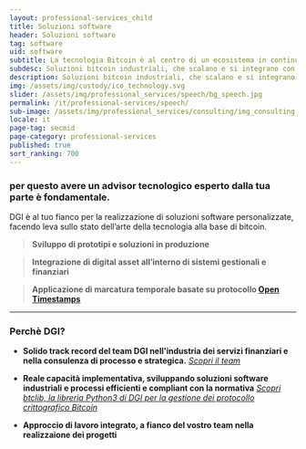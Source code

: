 ```yaml
---
layout: professional-services_child
title: Soluzioni software
header: Soluzioni software
tag: software
uid: software
subtitle: La tecnologia Bitcoin è al centro di un ecosistema in continua evoluzione
subdesc: Soluzioni bitcoin industriali, che scalano e si integrano con i tuoi sistemi
description: Soluzioni bitcoin industriali, che scalano e si integrano con i tuoi sistemi
img: /assets/img/custody/ico_technology.svg
slider: /assets/img/professional_services/speech/bg_speech.jpg
permalink: /it/professional-services/speech/
sub-image: /assets/img/professional_services/consulting/img_consulting.jpg
locale: it
page-tag: secmid
page-category: professional-services
published: true
sort_ranking: 700
---
```


### per questo avere un advisor tecnologico esperto dalla tua parte è fondamentale.

DGI è al tuo fianco per la realizzazione di soluzioni software personalizzate, facendo leva sullo stato dell’arte della tecnologia alla base di bitcoin.

> **Sviluppo di prototipi e soluzioni in produzione**

> **Integrazione di digital asset all’interno di sistemi gestionali e finanziari**

> **Applicazione di marcatura temporale basate su protocollo [Open Timestamps](https://checksig-inside.github.io/dgi/it/r-d/ots)**

***

### Perchè DGI?

- **Solido track record del team DGI nell'industria dei servizi finanziari e nella consulenza di processo e strategica.**
*[Scopri il team](https://checksig-inside.github.io/it/about-dgi/team/)*  

- **Reale capacità implementativa, sviluppando soluzioni software industriali e processi efficienti e compliant con la normativa** 
*[Scopri btclib, la libreria Python3 di DGI per la gestione dei protocollo crittografico Bitcoin](https://checksig-inside.github.io/it/about-dgi/team/)*  

- **Approccio di lavoro integrato, a fianco del vostro team nella realizzaione dei progetti**
